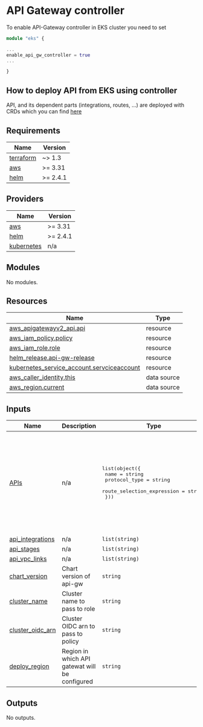 # API Gateway controller

To enable API-Gateway controller in EKS cluster you need to set
```terraform
module "eks" {

...
enable_api_gw_controller = true
...

}
```

## How to deploy API from EKS using controller
API, and its dependent parts (integrations, routes, ...) are deployed with CRDs
which you can find [here](https://aws-controllers-k8s.github.io/community/docs/tutorials/apigatewayv2-reference-example/)


<!-- BEGINNING OF PRE-COMMIT-TERRAFORM DOCS HOOK -->
## Requirements

| Name | Version |
|------|---------|
| <a name="requirement_terraform"></a> [terraform](#requirement\_terraform) | ~> 1.3 |
| <a name="requirement_aws"></a> [aws](#requirement\_aws) | >= 3.31 |
| <a name="requirement_helm"></a> [helm](#requirement\_helm) | >= 2.4.1 |

## Providers

| Name | Version |
|------|---------|
| <a name="provider_aws"></a> [aws](#provider\_aws) | >= 3.31 |
| <a name="provider_helm"></a> [helm](#provider\_helm) | >= 2.4.1 |
| <a name="provider_kubernetes"></a> [kubernetes](#provider\_kubernetes) | n/a |

## Modules

No modules.

## Resources

| Name | Type |
|------|------|
| [aws_apigatewayv2_api.api](https://registry.terraform.io/providers/hashicorp/aws/latest/docs/resources/apigatewayv2_api) | resource |
| [aws_iam_policy.policy](https://registry.terraform.io/providers/hashicorp/aws/latest/docs/resources/iam_policy) | resource |
| [aws_iam_role.role](https://registry.terraform.io/providers/hashicorp/aws/latest/docs/resources/iam_role) | resource |
| [helm_release.api-gw-release](https://registry.terraform.io/providers/hashicorp/helm/latest/docs/resources/release) | resource |
| [kubernetes_service_account.servciceaccount](https://registry.terraform.io/providers/hashicorp/kubernetes/latest/docs/resources/service_account) | resource |
| [aws_caller_identity.this](https://registry.terraform.io/providers/hashicorp/aws/latest/docs/data-sources/caller_identity) | data source |
| [aws_region.current](https://registry.terraform.io/providers/hashicorp/aws/latest/docs/data-sources/region) | data source |

## Inputs

| Name | Description | Type | Default | Required |
|------|-------------|------|---------|:--------:|
| <a name="input_APIs"></a> [APIs](#input\_APIs) | n/a | <pre>list(object({<br>    name                       = string<br>    protocol_type              = string<br>    route_selection_expression = string<br>  }))</pre> | <pre>[<br>  {<br>    "name": "api",<br>    "protocol_type": "WEBSOCKET",<br>    "route_selection_expression": "$request.body.action"<br>  },<br>  {<br>    "name": "api1",<br>    "protocol_type": "WEBSOCKET1",<br>    "route_selection_expression": "$request.body.action1"<br>  }<br>]</pre> | no |
| <a name="input_api_integrations"></a> [api\_integrations](#input\_api\_integrations) | n/a | `list(string)` | `[]` | no |
| <a name="input_api_stages"></a> [api\_stages](#input\_api\_stages) | n/a | `list(string)` | `[]` | no |
| <a name="input_api_vpc_links"></a> [api\_vpc\_links](#input\_api\_vpc\_links) | n/a | `list(string)` | `[]` | no |
| <a name="input_chart_version"></a> [chart\_version](#input\_chart\_version) | Chart version of api-gw | `string` | `"0.0.17"` | no |
| <a name="input_cluster_name"></a> [cluster\_name](#input\_cluster\_name) | Cluster name to pass to role | `string` | n/a | yes |
| <a name="input_cluster_oidc_arn"></a> [cluster\_oidc\_arn](#input\_cluster\_oidc\_arn) | Cluster OIDC arn to pass to policy | `string` | n/a | yes |
| <a name="input_deploy_region"></a> [deploy\_region](#input\_deploy\_region) | Region in which API gatewat will be configured | `string` | n/a | yes |

## Outputs

No outputs.
<!-- END OF PRE-COMMIT-TERRAFORM DOCS HOOK -->

